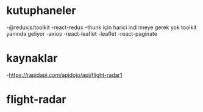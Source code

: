 # kutuphaneler

-@reduxjs/toolkit
-react-redux
-thunk için harici indirmeye gerek yok toolkit yanında geliyor
-axios
-react-leaflet
-leaflet
-react-paginate

# kaynaklar

-https://rapidapi.com/apidojo/api/flight-radar1
# flight-radar
